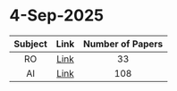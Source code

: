 # 4-Sep-2025

| Subject | Link | Number of Papers |
|:-----:|:----:|:----------------:|
| RO | [Link](https://github.com/KJaebye/EmbodiedAI-Robotics-arXiv-Daily-Reporter/tree/main/4-Sep-2025/RO) | 33 |
| AI | [Link](https://github.com/KJaebye/EmbodiedAI-Robotics-arXiv-Daily-Reporter/tree/main/4-Sep-2025/AI) | 108 |
